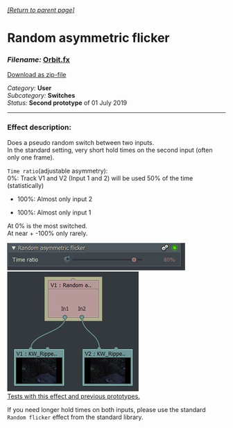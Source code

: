 ﻿*[[Return to parent page]](../../../README.md)*  

# Random asymmetric flicker

### *Filename:* <a href="RandomFlickerB1.2.fx" download>Orbit.fx</a> 
[Download as zip-file](RandomFlickerB1.2.zip)

*Category:* **User**  
*Subcategory:* **Switches**  
*Status:* **Second prototype** of 01 July 2019  


--------------------------------------------------------------------------

### Effect description: 
Does a pseudo random switch between two inputs.  
In the standard setting, very short hold times on the second input (often only one frame).   
  
`Time ratio`(adjustable asymmetry):  
0%: Track V1 and V2 (Input 1 and 2) will be used 50% of the time (statistically)  
- 100%: Almost only input 2  
+ 100%: Almost only input 1  
  
At 0% is the most switched.  
At near + -100% only rarely.  
  
![](IMG/img1.jpg)  
![](IMG/img2.jpg)  
<a href="https://www.lwks.com/index.php?option=com_kunena&func=view&catid=7&id=200836&Itemid=81" target="blank">Tests with this effect and previous prototypes.</a>  

If you need longer hold times on both inputs, please use the standard `Random flicker` effect from the standard library.
